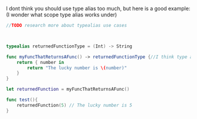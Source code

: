 I dont think you should use type alias too much, but here is a good example: (I wonder what scope type alias works under)

```swift
//TODO research more about typealias use cases



typealias returnedFunctionType = (Int) -> String

func myFuncThatReturnsAFunc() -> returnedFunctionType {//I think type aliases just makes return types more readable
    return { number in
        return "The lucky number is \(number)"
    }
}

let returnedFunction = myFuncThatReturnsAFunc()

func test(){
    returnedFunction(5) // The lucky number is 5
}

```